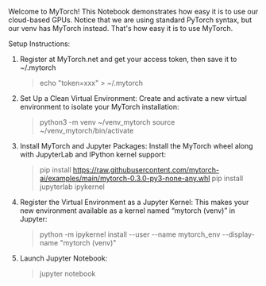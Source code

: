Welcome to MyTorch!
This Notebook demonstrates how easy it is to use our cloud-based GPUs.
Notice that we are using standard PyTorch syntax, but our venv has MyTorch instead.
That's how easy it is to use MyTorch.

Setup Instructions:
1) Register at MyTorch.net and get your access token, then save it to ~/.mytorch
   > echo "token=xxx" > ~/.mytorch
2) Set Up a Clean Virtual Environment:
   Create and activate a new virtual environment to isolate your MyTorch installation:
   > python3 -m venv ~/venv_mytorch
   > source ~/venv_mytorch/bin/activate
3) Install MyTorch and Jupyter Packages:
   Install the MyTorch wheel along with JupyterLab and IPython kernel support:
   > pip install https://raw.githubusercontent.com/mytorch-ai/examples/main/mytorch-0.3.0-py3-none-any.whl
   > pip install jupyterlab ipykernel
4) Register the Virtual Environment as a Jupyter Kernel:
   This makes your new environment available as a kernel named “mytorch (venv)” in Jupyter:
   > python -m ipykernel install --user --name mytorch_env --display-name "mytorch (venv)"
5) Launch Jupyter Notebook:
   > jupyter notebook

